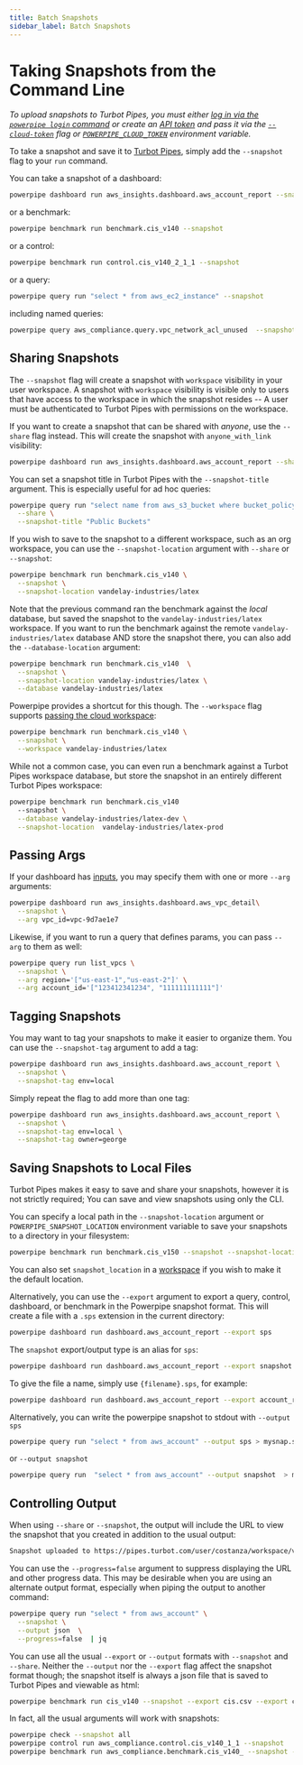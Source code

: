 ```yaml
---
title: Batch Snapshots
sidebar_label: Batch Snapshots
---
```


# Taking Snapshots from the Command Line

*To upload snapshots to Turbot Pipes, you must either [log in via the `powerpipe login` command](/docs/reference/cli/login) or create an [API token](https://turbot.com/pipes/docs/da-settings#tokens) and pass it via the [`--cloud-token`](/docs/reference/cli/overview#global-flags) flag or [`POWERPIPE_CLOUD_TOKEN`](/docs/reference/env-vars/powerpipe_cloud_token) environment variable.*

To take a snapshot and save it to [Turbot Pipes](https://turbot.com/pipes/docs), simply add the `--snapshot` flag to your `run` command.  

You can take a snapshot of a dashboard:
```bash
powerpipe dashboard run aws_insights.dashboard.aws_account_report --snapshot 
```

or a benchmark:

```bash
powerpipe benchmark run benchmark.cis_v140 --snapshot 
```

or a control:

```bash
powerpipe benchmark run control.cis_v140_2_1_1 --snapshot 
```


or a query:

```bash
powerpipe query run "select * from aws_ec2_instance" --snapshot
```

including named queries:

```bash
powerpipe query aws_compliance.query.vpc_network_acl_unused  --snapshot
```


## Sharing Snapshots

The `--snapshot` flag will create a snapshot with `workspace` visibility in your user workspace. A snapshot with `workspace` visibility is visible only to users that have access to the workspace in which the snapshot resides -- A user must be authenticated to Turbot Pipes with permissions on the workspace.

If you want to create a snapshot that can be shared with *anyone*, use the `--share` flag instead. This will create the snapshot with `anyone_with_link` visibility:

```bash
powerpipe dashboard run aws_insights.dashboard.aws_account_report --share
```


You can set a snapshot title in Turbot Pipes with the `--snapshot-title` argument.  This is especially useful for ad hoc queries:

```bash
powerpipe query run "select name from aws_s3_bucket where bucket_policy_is_public" \
  --share \
  --snapshot-title "Public Buckets" 
```


If you wish to save to the snapshot to a different workspace, such as an org workspace, you can use the `--snapshot-location` argument with `--share` or `--snapshot`:

```bash
powerpipe benchmark run benchmark.cis_v140 \
  --snapshot \
  --snapshot-location vandelay-industries/latex
```

Note that the previous command ran the benchmark against the *local* database, but saved the snapshot to the `vandelay-industries/latex` workspace.  If you want to run the benchmark against the remote `vandelay-industries/latex` database AND store the snapshot there, you can also add the `--database-location` argument:

```bash
powerpipe benchmark run benchmark.cis_v140  \
  --snapshot \
  --snapshot-location vandelay-industries/latex \
  --database vandelay-industries/latex
```

Powerpipe provides a shortcut for this though.  The `--workspace` flag supports [passing the cloud workspace](/docs/run/workspaces#implicit-workspaces):
```bash
powerpipe benchmark run benchmark.cis_v140 \
  --snapshot \
  --workspace vandelay-industries/latex
```

While not a common case, you can even run a benchmark against a Turbot Pipes workspace database, but store the snapshot in an entirely different Turbot Pipes workspace:
```bash
powerpipe benchmark run benchmark.cis_v140  
  --snapshot \
  --database vandelay-industries/latex-dev \
  --snapshot-location  vandelay-industries/latex-prod 
```

## Passing Args

If your dashboard has [inputs](/docs/powerpipe-hcl/input), you may specify them with one or more `--arg` arguments:

```bash
powerpipe dashboard run aws_insights.dashboard.aws_vpc_detail\
  --snapshot \
  --arg vpc_id=vpc-9d7ae1e7
```

Likewise, if you want to run a query that defines params, you can pass `--arg` to them as well:
```bash
powerpipe query run list_vpcs \
  --snapshot \
  --arg region='["us-east-1","us-east-2"]' \
  --arg account_id='["123412341234", "111111111111"]'
```

## Tagging Snapshots

You may want to tag your snapshots to make it easier to organize them.  You can use the `--snapshot-tag` argument to add a tag:

```bash
powerpipe dashboard run aws_insights.dashboard.aws_account_report \
  --snapshot \
  --snapshot-tag env=local 
```

Simply repeat the flag to add more than one tag:
```bash
powerpipe dashboard run aws_insights.dashboard.aws_account_report \
  --snapshot \
  --snapshot-tag env=local \
  --snapshot-tag owner=george 
```


## Saving Snapshots to Local Files

Turbot Pipes makes it easy to save and share your snapshots, however it is not strictly required;  You can save and view snapshots using only the CLI.  

You can specify a local path in the `--snapshot-location` argument or `POWERPIPE_SNAPSHOT_LOCATION` environment variable to save your snapshots to a directory in your filesystem:

```bash
powerpipe benchmark run benchmark.cis_v150 --snapshot --snapshot-location . 
```

You can also set `snapshot_location` in a [workspace](/docs/run/workspaces) if you wish to make it the default location.


Alternatively, you can use the `--export` argument to export a query, control, dashboard, or benchmark in the Powerpipe snapshot format.  This will create a file with a `.sps` extension in the current directory:

```bash
powerpipe dashboard run dashboard.aws_account_report --export sps
```

The `snapshot` export/output type is an alias for `sps`:

```bash
powerpipe dashboard run dashboard.aws_account_report --export snapshot
```

To give the file a name, simply use `{filename}.sps`, for example:

```bash
powerpipe dashboard run dashboard.aws_account_report --export account_report.sps
```

Alternatively, you can write the powerpipe snapshot to stdout with `--output sps`
```bash
powerpipe query run "select * from aws_account" --output sps > mysnap.sps
```

or `--output snapshot`
```bash
powerpipe query run  "select * from aws_account" --output snapshot  > mysnap.sps
```


## Controlling Output
When using `--share` or `--snapshot`, the output will include the URL to view the snapshot that you created in addition to the usual output:
```bash
Snapshot uploaded to https://pipes.turbot.com/user/costanza/workspace/vandelay/snapshot/snap_abcdefghij0123456789_asdfghjklqwertyuiopzxcvbn
```

You can use the `--progress=false` argument to suppress displaying the URL and other progress data.  This may be desirable when you are using an alternate output format, especially when piping the output to another command:

```bash
powerpipe query run "select * from aws_account" \
  --snapshot \
  --output json  \
  --progress=false  | jq
```

You can use all the usual `--export` or `--output` formats with `--snapshot` and `--share`.  Neither the `--output` nor the `--export` flag affect the snapshot format though; the snapshot itself is always a json file that is saved to Turbot Pipes and viewable as html:

```bash
powerpipe benchmark run cis_v140 --snapshot --export cis.csv --export cis.json 
```

In fact, all the usual arguments will work with snapshots:
```bash
powerpipe check --snapshot all 
powerpipe control run aws_compliance.control.cis_v140_1_1 --snapshot  
powerpipe benchmark run aws_compliance.benchmark.cis_v140_ --snapshot --where "severity in ('critical', 'high')" all
```